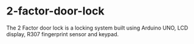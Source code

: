 # 2-factor-door-lock

The 2 Factor door lock is a locking system built using Arduino UNO, LCD display, R307 fingerprint sensor and keypad.
